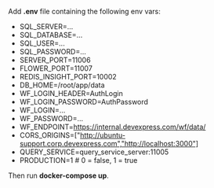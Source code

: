 Add **.env** file containing the following env vars:
- SQL_SERVER=...
- SQL_DATABASE=...
- SQL_USER=...
- SQL_PASSWORD=...
- SERVER_PORT=11006
- FLOWER_PORT=11007
- REDIS_INSIGHT_PORT=10002
- DB_HOME=/root/app/data
- WF_LOGIN_HEADER=AuthLogin
- WF_LOGIN_PASSWORD=AuthPassword
- WF_LOGIN=...
- WF_PASSWORD=...
- WF_ENDPOINT=https://internal.devexpress.com/wf/data/
- CORS_ORIGINS=["http://ubuntu-support.corp.devexpress.com","http://localhost:3000"]
- QUERY_SERVICE=query_service_server:11005
- PRODUCTION=1 # 0 = false, 1 = true

Then run <b>docker-compose up</b>.
